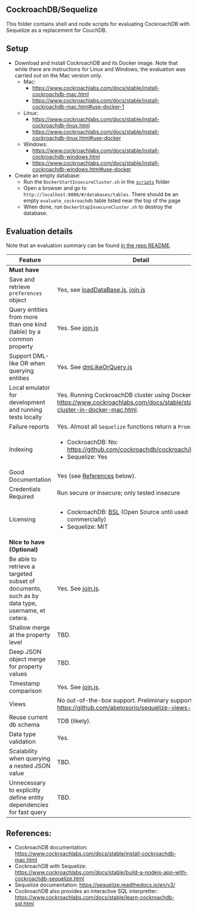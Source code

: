 ## CockroachDB/Sequelize
This folder contains shell and node scripts for evaluating CockroachDB with
Sequelize as a replacement for CouchDB.

## Setup
- Download and install CockroachDB and its Docker image.  Note that while there
  are instructions for Linux and Windows, the evaluation was carried out on the
  Mac version only.
  - Mac:
    - https://www.cockroachlabs.com/docs/stable/install-cockroachdb-mac.html
    - https://www.cockroachlabs.com/docs/stable/install-cockroachdb-mac.html#use-docker-1
  - Linux:
    - https://www.cockroachlabs.com/docs/stable/install-cockroachdb-linux.html
    - https://www.cockroachlabs.com/docs/stable/install-cockroachdb-linux.html#use-docker
  - Windows:
    - https://www.cockroachlabs.com/docs/stable/install-cockroachdb-windows.html
    - https://www.cockroachlabs.com/docs/stable/install-cockroachdb-windows.html#use-docker
- Create an empty database:
  - Run the `DockerStartInsecureCluster.sh` in the [`scripts`](./scripts) folder
  - Open a browser and go to `http://localhost:8080/#/databases/tables`.  There
    should be an empty `evaluate_cockroachdb` table listed near the top of the
    page
  - When done, run `DockerStopInsecureCluster.sh` to destroy the database.

## Evaluation details

Note that an evaluation summary can be found [in the repo README](../README.md).

| Feature | Detail |
| --- | --- |
| **Must have** |
| Save and retrieve `preferences` object | Yes, see [loadDataBase.js](./loadDataBase.js), [join.js](./join.js) |
| Query entities from more than one kind (table) by a common property | Yes. See [join.js](./join.js) |
| Support DML-like OR when querying entities | Yes.  See [dmLikeOrQuery.js](./dmLikeOrQuery.js) |
| Local emulator for development and running tests locally | Yes. Running CockroachDB cluster using Docker image: https://www.cockroachlabs.com/docs/stable/start-a-local-cluster-in-docker-mac.html. |
| Failure reports | Yes. Almost all `Sequelize` functions return a `Promise` |
| Indexing | <ul><li>CockroachDB: No: https://github.com/cockroachdb/cockroach/issues/9682</li><li>Sequelize: Yes</li></ul> |
| Good Documentation | Yes (see [References](#References) below).|
| Credentials Required | Run secure or insecure; only tested insecure |
| Licensing | <ul><li>CockroachDB: [BSL](https://www.cockroachlabs.com/blog/oss-relicensing-cockroachdb/) (Open Source until used commercially)</li><li>Sequelize: MIT</li></ul> |
| **Nice to have (Optional)** |
| Be able to retrieve a targeted subset of documents, such as by data type, username, et cetera. | Yes. See [join.js](./join.js).|
| Shallow merge at the property level | TBD.|
| Deep JSON object merge for property values | TBD.|
| Timestamp comparison | Yes. See [join.js](./join.js). |
| Views | No out-of-the-box support.  Preliminary support: https://github.com/abelosorio/sequelize-views-support. |
| Reuse current db schema | TDB (likely). |
| Data type validation | Yes. |
| Scalability when querying a nested JSON value | TBD.|
| Unnecessary to explicitly define entity dependencies for fast query | TBD.|

## References:
- CockroachDB documentation:  https://www.cockroachlabs.com/docs/stable/install-cockroachdb-mac.html
- CockroachDB with Sequelize: https://www.cockroachlabs.com/docs/stable/build-a-nodejs-app-with-cockroachdb-sequelize.html
- Sequelize documentation: https://sequelize.readthedocs.io/en/v3/
- CockroachDB also provides an interactive SQL interpretter: https://www.cockroachlabs.com/docs/stable/learn-cockroachdb-sql.html